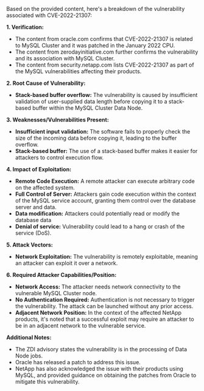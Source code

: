 Based on the provided content, here's a breakdown of the vulnerability associated with CVE-2022-21307:

**1. Verification:**

*   The content from oracle.com confirms that CVE-2022-21307 is related to MySQL Cluster and it was patched in the January 2022 CPU.
*   The content from zerodayinitiative.com further confirms the vulnerability and its association with MySQL Cluster.
*   The content from security.netapp.com lists CVE-2022-21307 as part of the MySQL vulnerabilities affecting their products.

**2. Root Cause of Vulnerability:**

*   **Stack-based buffer overflow:** The vulnerability is caused by insufficient validation of user-supplied data length before copying it to a stack-based buffer within the MySQL Cluster Data Node.

**3. Weaknesses/Vulnerabilities Present:**

*   **Insufficient input validation:**  The software fails to properly check the size of the incoming data before copying it, leading to the buffer overflow.
*   **Stack-based buffer:** The use of a stack-based buffer makes it easier for attackers to control execution flow.

**4. Impact of Exploitation:**

*   **Remote Code Execution:** A remote attacker can execute arbitrary code on the affected system.
*   **Full Control of Server:**  Attackers gain code execution within the context of the MySQL service account, granting them control over the database server and data.
*   **Data modification:** Attackers could potentially read or modify the database data
*   **Denial of service:** Vulnerability could lead to a hang or crash of the service (DoS).

**5. Attack Vectors:**

*   **Network Exploitation:** The vulnerability is remotely exploitable, meaning an attacker can exploit it over a network.

**6. Required Attacker Capabilities/Position:**

*   **Network Access:** The attacker needs network connectivity to the vulnerable MySQL Cluster node.
*   **No Authentication Required:** Authentication is not necessary to trigger the vulnerability. The attack can be launched without any prior access.
*  **Adjacent Network Position:** In the context of the affected NetApp products, it's noted that a successful exploit may require an attacker to be in an adjacent network to the vulnerable service.

**Additional Notes:**

*   The ZDI advisory states the vulnerability is in the processing of Data Node jobs.
*   Oracle has released a patch to address this issue.
*   NetApp has also acknowledged the issue with their products using MySQL, and provided guidance on obtaining the patches from Oracle to mitigate this vulnerability.
